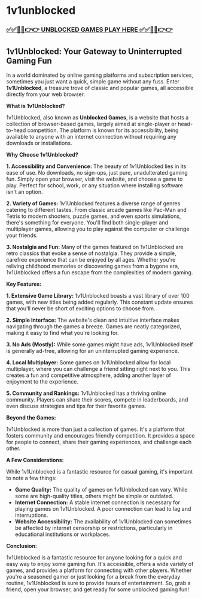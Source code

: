 # 1v1unblocked

### [✅✅🔴🔴👉👉 UNBLOCKED GAMES PLAY HERE ✅✅🔴🔴👉👉](https://topstoryindia.com)

## 1v1Unblocked: Your Gateway to Uninterrupted Gaming Fun

In a world dominated by online gaming platforms and subscription services, sometimes you just want a quick, simple game without any fuss. Enter **1v1Unblocked**, a treasure trove of classic and popular games, all accessible directly from your web browser. 

**What is 1v1Unblocked?**

1v1Unblocked, also known as **Unblocked Games**, is a website that hosts a collection of browser-based games, largely aimed at single-player or head-to-head competition. The platform is known for its accessibility, being available to anyone with an internet connection without requiring any downloads or installations. 

**Why Choose 1v1Unblocked?**

**1. Accessibility and Convenience:**  The beauty of 1v1Unblocked lies in its ease of use. No downloads, no sign-ups, just pure, unadulterated gaming fun. Simply open your browser, visit the website, and choose a game to play. Perfect for school, work, or any situation where installing software isn't an option.

**2. Variety of Games:** 1v1Unblocked features a diverse range of genres catering to different tastes. From classic arcade games like Pac-Man and Tetris to modern shooters, puzzle games, and even sports simulations, there's something for everyone. You'll find both single-player and multiplayer games, allowing you to play against the computer or challenge your friends.

**3. Nostalgia and Fun:** Many of the games featured on 1v1Unblocked are retro classics that evoke a sense of nostalgia. They provide a simple, carefree experience that can be enjoyed by all ages. Whether you're reliving childhood memories or discovering games from a bygone era, 1v1Unblocked offers a fun escape from the complexities of modern gaming.

**Key Features:**

**1. Extensive Game Library:**  1v1Unblocked boasts a vast library of over 100 games, with new titles being added regularly. This constant update ensures that you'll never be short of exciting options to choose from.

**2. Simple Interface:** The website's clean and intuitive interface makes navigating through the games a breeze. Games are neatly categorized, making it easy to find what you're looking for.

**3. No Ads (Mostly):** While some games might have ads, 1v1Unblocked itself is generally ad-free, allowing for an uninterrupted gaming experience.

**4. Local Multiplayer:** Some games on 1v1Unblocked allow for local multiplayer, where you can challenge a friend sitting right next to you. This creates a fun and competitive atmosphere, adding another layer of enjoyment to the experience.

**5. Community and Rankings:** 1v1Unblocked has a thriving online community. Players can share their scores, compete in leaderboards, and even discuss strategies and tips for their favorite games.

**Beyond the Games:**

1v1Unblocked is more than just a collection of games. It's a platform that fosters community and encourages friendly competition. It provides a space for people to connect, share their gaming experiences, and challenge each other.

**A Few Considerations:**

While 1v1Unblocked is a fantastic resource for casual gaming, it's important to note a few things:

* **Game Quality:** The quality of games on 1v1Unblocked can vary. While some are high-quality titles, others might be simple or outdated.
* **Internet Connection:**  A stable internet connection is necessary for playing games on 1v1Unblocked. A poor connection can lead to lag and interruptions.
* **Website Accessibility:**  The availability of 1v1Unblocked can sometimes be affected by internet censorship or restrictions, particularly in educational institutions or workplaces.

**Conclusion:**

1v1Unblocked is a fantastic resource for anyone looking for a quick and easy way to enjoy some gaming fun. It's accessible, offers a wide variety of games, and provides a platform for connecting with other players. Whether you're a seasoned gamer or just looking for a break from the everyday routine, 1v1Unblocked is sure to provide hours of entertainment. So, grab a friend, open your browser, and get ready for some unblocked gaming fun! 
